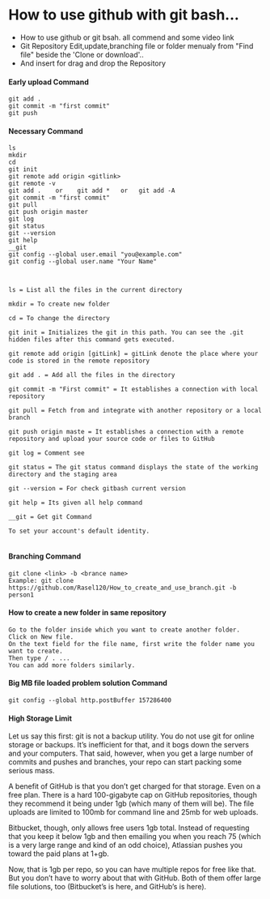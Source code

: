 # How to use github with git bash...

- How to use github or git bsah. all commend and some video link
- Git Repository Edit,update,branching file or folder menualy from "Find file" beside the 'Clone or download'..
- And insert for drag and drop the Repository

#### Early upload Command
```
git add .
git commit -m "first commit"
git push
```

#### Necessary Command  
```
ls
mkdir
cd
git init	
git remote add origin <gitlink>
git remote -v
git add .    or    git add *   or   git add -A    
git commit -m "first commit"
git pull
git push origin master
git log
git status
git --version
git help
__git
git config --global user.email "you@example.com"
git config --global user.name "Your Name"



ls = List all the files in the current directory

mkdir = To create new folder

cd = To change the directory

git init = Initializes the git in this path. You can see the .git hidden files after this command gets executed.

git remote add origin [gitLink] = gitLink denote the place where your code is stored in the remote repository

git add . = Add all the files in the directory

git commit -m "First commit" = It establishes a connection with local repository

git pull = Fetch from and integrate with another repository or a local branch

git push origin maste = It establishes a connection with a remote repository and upload your source code or files to GitHub

git log = Comment see

git status = The git status command displays the state of the working directory and the staging area

git --version = For check gitbash current version

git help = Its given all help command 

__git = Get git Command

To set your account's default identity.


```

#### Branching Command
```
git clone <link> -b <brance name>
Example: git clone https://github.com/Rasel120/How_to_create_and_use_branch.git -b person1
````

#### How to create a new folder in same repository
```
Go to the folder inside which you want to create another folder.
Click on New file.
On the text field for the file name, first write the folder name you want to create.
Then type / . ...
You can add more folders similarly.
```

#### Big MB file loaded problem solution Command
```
git config --global http.postBuffer 157286400
```

#### High Storage Limit
Let us say this first: git is not a backup utility. You do not use git for online storage or backups. It’s inefficient for that, and it bogs down the servers and your computers. That said, however, when you get a large number of commits and pushes and branches, your repo can start packing some serious mass.

A benefit of GitHub is that you don’t get charged for that storage. Even on a free plan. There is a hard 100-gigabyte cap on GitHub repositories, though they recommend it being under 1gb (which many of them will be). The file uploads are limited to 100mb for command line and 25mb for web uploads.

Bitbucket, though, only allows free users 1gb total. Instead of requesting that you keep it below 1gb and then emailing you when you reach 75 (which is a very large range and kind of an odd choice), Atlassian pushes you toward the paid plans at 1+gb.

Now, that is 1gb per repo, so you can have multiple repos for free like that. But you don’t have to worry about that with GitHub. Both of them offer large file solutions, too (Bitbucket’s is here, and GitHub’s is here).


